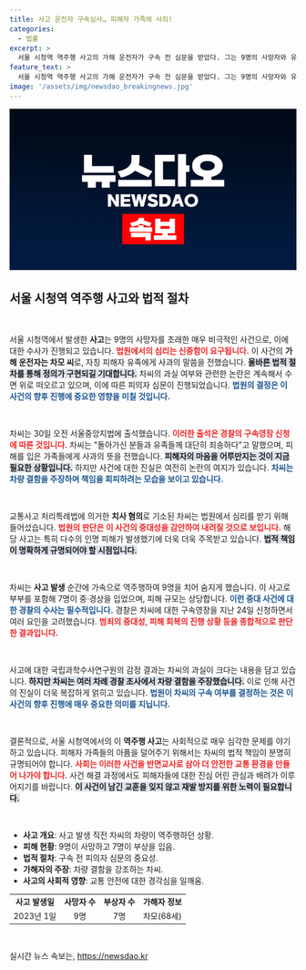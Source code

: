 ```yaml
---
title: 사고 운전자 구속심사… 피해자 가족에 사죄!
categories:
  - 법률
excerpt: >
  서울 시청역 역주행 사고의 가해 운전자가 구속 전 심문을 받았다. 그는 9명의 사망자와 유족들에게 사죄하며, 사건의 책임을 차량 결함으로 돌리고 있다. 과연 법의 결정은 어떻게 날까?
feature_text: >
  서울 시청역 역주행 사고의 가해 운전자가 구속 전 심문을 받았다. 그는 9명의 사망자와 유족들에게 사죄하며, 사건의 책임을 차량 결함으로 돌리고 있다. 과연 법의 결정은 어떻게 날까?
image: '/assets/img/newsdao_breakingnews.jpg'
---
```


<p><img src="/assets/img/newsdao_breakingnews.jpg" alt="pcversion 속보" /></p>

<h2 data-ke-size="size26">서울 시청역 역주행 사고와 법적 절차</h2>

<p data-ke-size="size16">&nbsp;</p>

<p>서울 시청역에서 발생한 <strong>사고</strong>는 9명의 사망자를 초래한 매우 비극적인 사건으로, 이에 대한 수사가 진행되고 있습니다. <b><span style="color: #ee2323;">법원에서의 심리는 신중함이 요구됩니다.</span></b> 이 사건의 <strong>가해 운전자는 차모 씨</strong>로, 자칭 피해자 유족에게 사과의 말씀을 전했습니다. <b><span style="background-color: #21538527;">올바른 법적 절차를 통해 정의가 구현되길 기대합니다.</span></b> 차씨의 과실 여부와 관련한 논란은 계속해서 수면 위로 떠오르고 있으며, 이에 따른 피의자 심문이 진행되었습니다. <b><span style="color: #1a5490;">법원의 결정은 이 사건의 향후 진행에 중요한 영향을 미칠 것입니다.</span></b> </p>

<p data-ke-size="size16">&nbsp;</p>

<p>차씨는 30일 오전 서울중앙지법에 출석했습니다. <b><span style="color: #ee2323;">이러한 출석은 경찰의 구속영장 신청에 따른 것입니다.</span></b> 차씨는 "돌아가신 분들과 유족들께 대단히 죄송하다"고 말했으며, 피해를 입은 가족들에게 사과의 뜻을 전했습니다. <b><span style="background-color: #21538527;">피해자의 마음을 어루만지는 것이 지금 필요한 상황입니다.</span></b> 하지만 사건에 대한 진실은 여전히 논란의 여지가 있습니다. <b><span style="color: #1a5490;">차씨는 차량 결함을 주장하며 책임을 회피하려는 모습을 보이고 있습니다.</span></b> </p>

<p data-ke-size="size16">&nbsp;</p>

<p>교통사고 처리특례법에 의거한 <b>치사 혐의</b>로 기소된 차씨는 법원에서 심리를 받기 위해 들어섰습니다. <b><span style="color: #ee2323;">법원의 판단은 이 사건의 중대성을 감안하여 내려질 것으로 보입니다.</span></b> 해당 사고는 특히 다수의 인명 피해가 발생했기에 더욱 더욱 주목받고 있습니다. <b><span style="background-color: #21538527;">법적 책임이 명확하게 규명되어야 할 시점입니다.</span></b> </p>

<p data-ke-size="size16">&nbsp;</p>

<p>차씨는 <b>사고 발생</b> 순간에 가속으로 역주행하여 9명을 치어 숨지게 했습니다. 이 사고로 부부를 포함해 7명이 중·경상을 입었으며, 피해 규모는 상당합니다. <b><span style="color: #1a5490;">이런 중대 사건에 대한 경찰의 수사는 필수적입니다.</span></b> 경찰은 차씨에 대한 구속영장을 지난 24일 신청하면서 여러 요인을 고려했습니다. <b><span style="color: #ee2323;">범죄의 중대성, 피해 회복의 진행 상황 등을 종합적으로 판단한 결과입니다.</span></b> </p>

<p data-ke-size="size16">&nbsp;</p>

<p>사고에 대한 국립과학수사연구원의 감정 결과는 차씨의 과실이 크다는 내용을 담고 있습니다. <b><span style="background-color: #21538527;">하지만 차씨는 여러 차례 경찰 조사에서 차량 결함을 주장했습니다.</span></b> 이로 인해 사건의 진실이 더욱 복잡하게 얽히고 있습니다. <b><span style="color: #1a5490;">법원이 차씨의 구속 여부를 결정하는 것은 이 사건의 향후 진행에 매우 중요한 의미를 지닙니다.</span></b> </p>

<p data-ke-size="size16">&nbsp;</p>

<p>결론적으로, 서울 시청역에서의 이 <strong>역주행 사고</strong>는 사회적으로 매우 심각한 문제를 야기하고 있습니다. 피해자 가족들의 아픔을 덜어주기 위해서는 차씨의 법적 책임이 분명히 규명되어야 합니다. <b><span style="color: #ee2323;">사회는 이러한 사건을 반면교사로 삼아 더 안전한 교통 환경을 만들어 나가야 합니다.</span></b> 사건 해결 과정에서도 피해자들에 대한 진심 어린 관심과 배려가 이루어지기를 바랍니다. <b><span style="background-color: #21538527;">이 사건이 남긴 교훈을 잊지 않고 재발 방지를 위한 노력이 필요합니다.</span></b> </p>

<p data-ke-size="size16">&nbsp;</p> 

<ul>
    <li><b>사고 개요</b>: 사고 발생 직전 차씨의 차량이 역주행하던 상황.</li>
    <li><b>피해 현황</b>: 9명이 사망하고 7명이 부상을 입음.</li>
    <li><b>법적 절차</b>: 구속 전 피의자 심문의 중요성.</li>
    <li><b>가해자의 주장</b>: 차량 결함을 강조하는 차씨.</li>
    <li><b>사고의 사회적 영향</b>: 교통 안전에 대한 경각심을 일깨움.</li>
</ul>

<table style="width: 100%; border-collapse: collapse;">
    <tr>
        <td style="text-align: center; height: 17px;"><b>사고 발생일</b></td>
        <td style="text-align: center; height: 17px;"><b>사망자 수</b></td>
        <td style="text-align: center; height: 17px;"><b>부상자 수</b></td>
        <td style="text-align: center; height: 17px;"><b>가해자 정보</b></td>
    </tr>
    <tr>
        <td style="text-align: center; height: 17px;">2023년 1일</td>
        <td style="text-align: center; height: 17px;">9명</td>
        <td style="text-align: center; height: 17px;">7명</td>
        <td style="text-align: center; height: 17px;">차모(68세)</td>
    </tr>
</table>

<p data-ke-size="size16">&nbsp;</p>
실시간 뉴스 속보는, <a href="https://newsdao.kr" rel="dofollow">https://newsdao.kr</a>


